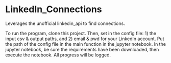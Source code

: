 # LinkedIn_Connections
Leverages the unofficial linkedin_api to find connections.


To run the program, clone this project. Then, set in the config file: 1) the input csv & output paths, and 2) email & pwd for your LinkedIn account. Put the path of the config file in the main function in the jupyter notebook. In the jupyter notebook, be sure the requirements have been downloaded, then execute the notebook. All progress will be logged.
